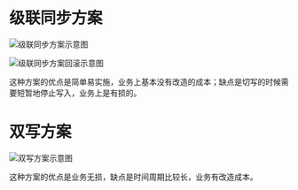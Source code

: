 # 级联同步方案
![级联同步方案示意图](https://static001.geekbang.org/resource/image/3a/2b/3a2e08181177529c3229c789c2081b2b.jpg)

![级联同步方案回滚示意图](https://static001.geekbang.org/resource/image/ad/b9/ada8866fda3c3264f495c97c6214ebb9.jpg)

这种方案的优点是简单易实施，业务上基本没有改造的成本；缺点是切写的时候需要短暂地停止写入，业务上是有损的。

# 双写方案
![双写方案示意图](https://static001.geekbang.org/resource/image/ad/30/ad9a4aa37afc39ebe0c91144d5ef7630.jpg)

这种方案的优点是业务无损，缺点是时间周期比较长，业务有改造成本。